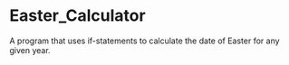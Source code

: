 # Easter_Calculator
A program that uses if-statements to calculate the date of Easter for any given year.
